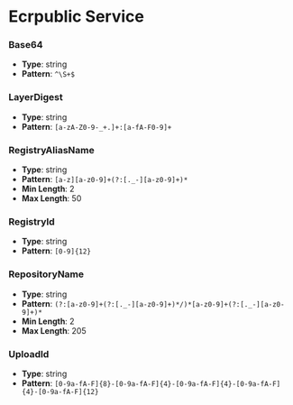 # Ecrpublic Service

### Base64
- **Type**: string
- **Pattern**: `^\S+$`

### LayerDigest
- **Type**: string
- **Pattern**: `[a-zA-Z0-9-_+.]+:[a-fA-F0-9]+`

### RegistryAliasName
- **Type**: string
- **Pattern**: `[a-z][a-z0-9]+(?:[._-][a-z0-9]+)*`
- **Min Length**: 2
- **Max Length**: 50

### RegistryId
- **Type**: string
- **Pattern**: `[0-9]{12}`

### RepositoryName
- **Type**: string
- **Pattern**: `(?:[a-z0-9]+(?:[._-][a-z0-9]+)*/)*[a-z0-9]+(?:[._-][a-z0-9]+)*`
- **Min Length**: 2
- **Max Length**: 205

### UploadId
- **Type**: string
- **Pattern**: `[0-9a-fA-F]{8}-[0-9a-fA-F]{4}-[0-9a-fA-F]{4}-[0-9a-fA-F]{4}-[0-9a-fA-F]{12}`

